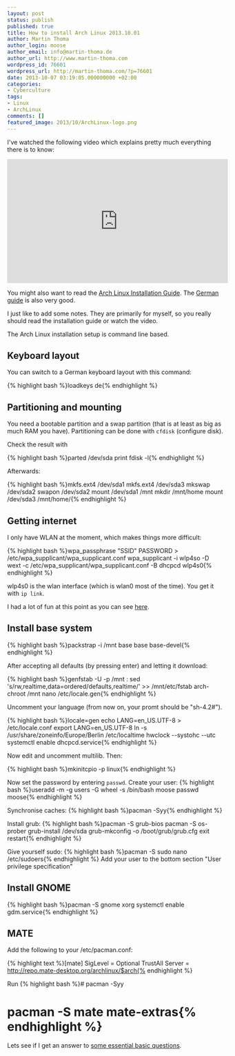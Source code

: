 ```yaml
---
layout: post
status: publish
published: true
title: How to install Arch Linux 2013.10.01
author: Martin Thoma
author_login: moose
author_email: info@martin-thoma.de
author_url: http://www.martin-thoma.com
wordpress_id: 76601
wordpress_url: http://martin-thoma.com/?p=76601
date: 2013-10-07 03:19:05.000000000 +02:00
categories:
- Cyberculture
tags:
- Linux
- ArchLinux
comments: []
featured_image: 2013/10/ArchLinux-logo.png
---
```

I've watched the following video which explains pretty much everything there is to know:

<iframe width="512" height="288" src="http://www.youtube.com/embed/BMgGUBDxCjo" frameborder="0" allowfullscreen></iframe>

You might also want to read the <a href="https://wiki.archlinux.org/index.php/Installation_Guide">Arch Linux Installation Guide</a>. The <a href="https://wiki.archlinux.de/title/Anleitung_f&uuml;r_Einsteiger">German guide</a> is also very good.

I just like to add some notes. They are primarily for myself, so you really should read the installation guide or watch the video.

The Arch Linux installation setup is command line based.

<h2>Keyboard layout</h2>
You can switch to a German keyboard layout with this command:

{% highlight bash %}loadkeys de{% endhighlight %}

<h2>Partitioning and mounting</h2>
You need a bootable partition and a swap partition (that is at least as big as much RAM you have). Partitioning can be done with <code>cfdisk</code> (configure disk).

Check the result with

{% highlight bash %}parted /dev/sda print
fdisk -l{% endhighlight %}

Afterwards:

{% highlight bash %}mkfs.ext4 /dev/sda1
mkfs.ext4 /dev/sda3
mkswap /dev/sda2
swapon /dev/sda2
mount /dev/sda1 /mnt
mkdir /mnt/home
mount /dev/sda3 /mnt/home/{% endhighlight %}

<h2>Getting internet</h2>
I only have WLAN at the moment, which makes things more difficult:

{% highlight bash %}wpa_passphrase "SSID" PASSWORD > /etc/wpa_supplicant/wpa_supplicant.conf
wpa_supplicant -i wlp4so -D wext -c /etc/wpa_supplicant/wpa_supplicant.conf -B
dhcpcd wlp4s0{% endhighlight %}

wlp4s0 is the wlan interface (which is wlan0 most of the time). You get it with <code>ip link</code>.

I had a lot of fun at this point as you can see <a href="http://unix.stackexchange.com/questions/93851/can-i-connet-to-internet-with-one-pc-and-give-over-lan-switch-internet-to-othe">here</a>.

<h2>Install base system</h2>
{% highlight bash %}packstrap -i /mnt base base base-devel{% endhighlight %}

After accepting all defaults (by pressing enter) and letting it download:

{% highlight bash %}genfstab -U -p /mnt  :  sed 's/rw,realtime,data=ordered/defaults,realtime/' >> /mnt/etc/fstab
arch-chroot /mnt
nano /etc/locale.gen{% endhighlight %}

Uncomment your language (from now on, your promt should be "sh-4.2#").

{% highlight bash %}locale=gen
echo LANG=en_US.UTF-8 > /etc/locale.conf
export LANG=en_US.UTF-8
ln -s /usr/share/zoneinfo/Europe/Berlin /etc/localtime
hwclock --systohc --utc
systemctl enable dhcpcd.service{% endhighlight %}

Now edit and uncomment multilib. Then:

{% highlight bash %}mkinitcpio -p linux{% endhighlight %}

Now set the password by entering <code>passwd</code>.
Create your user:
{% highlight bash %}useradd -m -g users -G wheel -s /bin/bash moose
passwd moose{% endhighlight %}

Synchronise caches:
{% highlight bash %}pacman -Syy{% endhighlight %}

Install grub:
{% highlight bash %}pacman -S grub-bios
pacman -S os-prober
grub-install /dev/sda
grub-mkconfig -o /boot/grub/grub.cfg
exit
restart{% endhighlight %}

Give yourself sudo:
{% highlight bash %}pacman -S sudo
nano /etc/sudoers{% endhighlight %}
Add your user to the bottom section "User privilege specification"

<h2>Install GNOME</h2>
{% highlight bash %}pacman -S gnome xorg
systemctl enable gdm.service{% endhighlight %}

<h2>MATE</h2>
Add the following to your /etc/pacman.conf:

{% highlight text %}[mate]
SigLevel = Optional TrustAll
Server = http://repo.mate-desktop.org/archlinux/$arch{% endhighlight %}

Run
{% highlight bash %}# pacman -Syy
# pacman -S mate mate-extras{% endhighlight %}

Lets see if I get an answer to <a href="https://bbs.archlinux.org/viewtopic.php?id=170911">some essential basic questions</a>.
